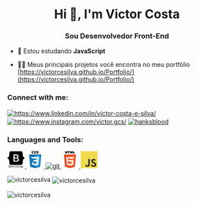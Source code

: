 <h1 align="center">Hi 👋, I'm Victor Costa</h1>
<h3 align="center">Sou Desenvolvedor Front-End</h3>

- 🌱 Estou estudando **JavaScript**

- 👨‍💻 Meus principais projetos você encontra no meu portfólio [https://victorcesilva.github.io/Portfolio/](https://victorcesilva.github.io/Portfolio/)

<h3 align="left">Connect with me:</h3>
<p align="left">
<a href="https://linkedin.com/in/https://www.linkedin.com/in/victor-costa-e-silva/" target="blank"><img align="center" src="https://raw.githubusercontent.com/rahuldkjain/github-profile-readme-generator/master/src/images/icons/Social/linked-in-alt.svg" alt="https://www.linkedin.com/in/victor-costa-e-silva/" height="30" width="40" /></a>
<a href="https://instagram.com/https://www.instagram.com/victor.gcs/" target="blank"><img align="center" src="https://raw.githubusercontent.com/rahuldkjain/github-profile-readme-generator/master/src/images/icons/Social/instagram.svg" alt="https://www.instagram.com/victor.gcs/" height="30" width="40" /></a>
<a href="https://discord.gg/hanksblood" target="blank"><img align="center" src="https://raw.githubusercontent.com/rahuldkjain/github-profile-readme-generator/master/src/images/icons/Social/discord.svg" alt="hanksblood" height="30" width="40" /></a>
</p>

<h3 align="left">Languages and Tools:</h3>
<p align="left"> <a href="https://getbootstrap.com" target="_blank" rel="noreferrer"> <img src="https://raw.githubusercontent.com/devicons/devicon/master/icons/bootstrap/bootstrap-plain-wordmark.svg" alt="bootstrap" width="40" height="40"/> </a> <a href="https://www.w3schools.com/css/" target="_blank" rel="noreferrer"> <img src="https://raw.githubusercontent.com/devicons/devicon/master/icons/css3/css3-original-wordmark.svg" alt="css3" width="40" height="40"/> </a> <a href="https://git-scm.com/" target="_blank" rel="noreferrer"> <img src="https://www.vectorlogo.zone/logos/git-scm/git-scm-icon.svg" alt="git" width="40" height="40"/> </a> <a href="https://www.w3.org/html/" target="_blank" rel="noreferrer"> <img src="https://raw.githubusercontent.com/devicons/devicon/master/icons/html5/html5-original-wordmark.svg" alt="html5" width="40" height="40"/> </a> <a href="https://developer.mozilla.org/en-US/docs/Web/JavaScript" target="_blank" rel="noreferrer"> <img src="https://raw.githubusercontent.com/devicons/devicon/master/icons/javascript/javascript-original.svg" alt="javascript" width="40" height="40"/> </a> </p>

<p><img align="left" src="https://github-readme-stats.vercel.app/api/top-langs?username=victorcesilva&show_icons=true&locale=en&layout=compact" alt="victorcesilva" /></p>

<p>&nbsp;<img align="center" src="https://github-readme-stats.vercel.app/api?username=victorcesilva&show_icons=true&locale=en" alt="victorcesilva" /></p>

<p><img align="center" src="https://github-readme-streak-stats.herokuapp.com/?user=victorcesilva&" alt="victorcesilva" /></p>

